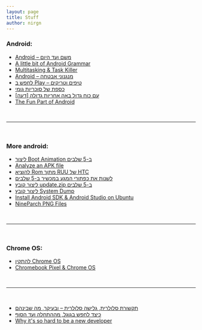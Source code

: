 ```yaml
---
layout: page
title: Stuff
author: nirgn
---
```


### Android:
* [Android &#8211; משם ועד היום](http://www.lifelongstudent.net/2012/02/android-%d7%9e%d7%a9%d7%9d-%d7%95%d7%a2%d7%93-%d7%94%d7%99%d7%95%d7%9d/ "Android – משם ועד היום")
* [A little bit of Android Grammar](http://www.lifelongstudent.net/2012/03/little-android-bit-grammar/ "A little bit of Android Grammar")
* [Multitasking & Task Killer](http://www.lifelongstudent.net/2012/04/multitasking-task-killer/ "Multitasking & Task killer")
* [Android &#8211; מנגנוני אבטחה](http://www.lifelongstudent.net/2012/05/android-%d7%9e%d7%a0%d7%92%d7%a0%d7%95%d7%a0%d7%99-%d7%90%d7%91%d7%98%d7%97%d7%94/ "Android – מנגנוני אבטחה")
* [לחפש ב Play &#8211; טיפים וטריקים](http://www.lifelongstudent.net/2012/10/%d7%9c%d7%97%d7%a4%d7%a9-%d7%91-play-%d7%98%d7%99%d7%a4%d7%99%d7%9d-%d7%95%d7%98%d7%a8%d7%99%d7%a7%d7%99%d7%9d/ "לחפש ב Play – טיפים וטריקים")
* [כספת של סוכריות גומי](http://www.lifelongstudent.net/2013/01/%d7%9b%d7%a1%d7%a4%d7%aa-%d7%a9%d7%9c-%d7%a1%d7%95%d7%9b%d7%a8%d7%99%d7%95%d7%aa-%d7%92%d7%95%d7%9e%d7%99/ "כספת של סוכריות גומי")
* [[דעה] עם כוח גדול באה אחריות גדולה](http://www.lifelongstudent.net/2013/01/%d7%93%d7%a2%d7%94-%d7%a2%d7%9d-%d7%9b%d7%95%d7%97-%d7%92%d7%93%d7%95%d7%9c-%d7%91%d7%90%d7%94-%d7%90%d7%97%d7%a8%d7%99%d7%95%d7%aa-%d7%92%d7%93%d7%95%d7%9c%d7%94/ "[דעה] עם כוח גדול באה אחריות גדולה")
* [The Fun Part of Android](http://www.lifelongstudent.net/2013/10/fun-part-android/ "The Fun Part of Android")

<br>

---

<br>

### More android:
* [ליצור Boot Animation ב-5 שלבים](http://www.lifelongstudent.net/2012/04/%d7%9c%d7%99%d7%a6%d7%95%d7%a8-boot-animation-%d7%91-5-%d7%a9%d7%9c%d7%91%d7%99%d7%9d/ "ליצור Boot animation ב-5 שלבים")
* [Analyze an APK file](http://www.lifelongstudent.net/2012/06/848/ "Analyze an Apk file")
* [להוציא Rom מתוך RUU של HTC](http://www.lifelongstudent.net/2012/07/%d7%9c%d7%94%d7%95%d7%a6%d7%99%d7%90-%d7%a8%d7%95%d7%9d-%d7%9e%d7%aa%d7%95%d7%9a-ruu-%d7%a9%d7%9c-htc/ "להוציא רום מתוך RUU של HTC")
* [לשנות את כפתורי המגע במכשיר ב-5 שלבים](http://www.lifelongstudent.net/2012/11/%d7%9c%d7%a9%d7%a0%d7%95%d7%aa-%d7%90%d7%aa-%d7%9b%d7%a4%d7%aa%d7%95%d7%a8%d7%99-%d7%94%d7%9e%d7%92%d7%a2-%d7%91%d7%9e%d7%9b%d7%a9%d7%99%d7%a8-%d7%915-%d7%a9%d7%9c%d7%91%d7%99%d7%9d/ "לשנות את כפתורי המגע במכשיר ב-5 שלבים")
* [ליצור קובץ update.zip ב-5 שלבים](http://www.lifelongstudent.net/2012/12/%d7%9c%d7%99%d7%a6%d7%95%d7%a8-%d7%a7%d7%95%d7%91%d7%a5-update-zip-%d7%91-5-%d7%a9%d7%9c%d7%91%d7%99%d7%9d/ "ליצור קובץ update.zip ב-5 שלבים")
* [ליצור קובץ System Dump](http://www.lifelongstudent.net/2013/03/%d7%9c%d7%99%d7%a6%d7%95%d7%a8-%d7%a7%d7%95%d7%91%d7%a5-system-dump/ "ליצור קובץ System Dump")
* [Install Android SDK & Android Studio on Ubuntu](http://www.lifelongstudent.net/2013/05/install-android-sdk-android-studio-ubuntu/ "Install Android SDK & Android-Studio on Ubuntu")
* [NineParch PNG Files](http://www.lifelongstudent.net/2014/07/ninepatch-png-files/ "NinePatch PNG Files")

<br>

---

<br>

### Chrome OS:
* [להתקין Chrome OS](http://www.lifelongstudent.net/2012/09/%d7%9c%d7%94%d7%aa%d7%a7%d7%99%d7%9f-chrome-os/ "להתקין Chrome OS")
* [Chromebook Pixel & Chrome OS](http://www.lifelongstudent.net/2013/02/chromebook-pixel-chrome-os/ "Chromebook Pixel & Chrome OS")

<br>

---

<br>

* [תקשורת סלולרית, גלישה סלולרית &#8211; ובעיקר, מה שבינהם](http://www.lifelongstudent.net/2012/03/%d7%aa%d7%a7%d7%a9%d7%95%d7%a8%d7%aa-%d7%a1%d7%9c%d7%95%d7%9c%d7%a8%d7%99%d7%aa-%d7%92%d7%9c%d7%99%d7%a9%d7%94-%d7%a1%d7%9c%d7%95%d7%9c%d7%a8%d7%99%d7%aa-%d7%95%d7%91%d7%a2%d7%99%d7%a7%d7%a8/ "תקשורת סלולרית, גלישה סלולרית – ובעיקר, מה שבינהם")
* [כיצד לחפש בגוגל, מההתחלה ועד הסוף](http://www.lifelongstudent.net/2012/08/%d7%9b%d7%99%d7%a6%d7%93-%d7%9c%d7%97%d7%a4%d7%a9-%d7%91%d7%92%d7%95%d7%92%d7%9c-%d7%9e%d7%94%d7%94%d7%aa%d7%97%d7%9c%d7%94-%d7%95%d7%a2%d7%93-%d7%94%d7%a1%d7%95%d7%a3/ "כיצד לחפש בגוגל, מההתחלה ועד הסוף")
* [Why it's so hard to be a new developer](http://www.lifelongstudent.net/2015/07/why-is-so-hard-to-be-a-new-developer/)
